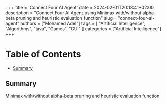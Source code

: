 +++
title = 'Connect Four AI Agent'
date = 2024-02-01T20:18:41+02:00
description = "Connect Four AI Agent using Minimax with/without alpha-beta pruning and heuristic evaluation function"
slug = "connect-four-ai-agent"
authors = ["Mohamed Adel"]
tags = [
    "Artificial Intelligence",
    "Algorithms",
    "java",
    "Games",
    "GUI"
]
categories = ["Artificial Intelligence"]
+++

# Table of Contents
* [Summary](#summary)

## Summary

Minimax with/without alpha-beta pruning and heuristic evaluation function
